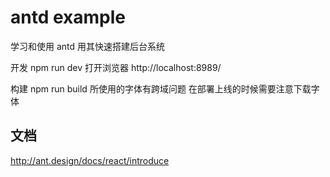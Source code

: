 # antd example

学习和使用 antd
用其快速搭建后台系统

开发 npm run dev
打开浏览器 http://localhost:8989/

构建 npm run build
所使用的字体有跨域问题 在部署上线的时候需要注意下载字体


## 文档

http://ant.design/docs/react/introduce